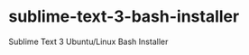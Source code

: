 sublime-text-3-bash-installer
=============================

Sublime Text 3 Ubuntu/Linux Bash Installer